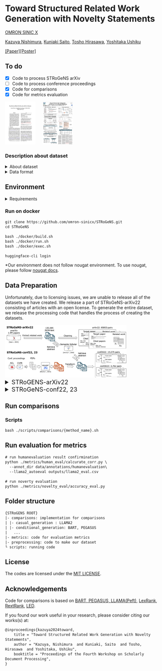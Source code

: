 # Toward Structured Related Work Generation with Novelty Statements

[OMRON SINIC X](https://www.omron.com/sinicx/)

[Kazuya Nishimura](https://naivete5656.github.io/), [Kuniaki Saito](https://ksaito-ut.github.io/), [Tosho Hirasawa](https://cl.sd.tmu.ac.jp/~tosho/), [Yoshitaka Ushiku](https://yoshitakaushiku.net/index.html)

[[Paper]](https://aclanthology.org/2024.sdp-1.5.pdf)[[Poster]](data/figures/Relatedwork_generation.png)

## To do 

- [x] Code to process STRoGeNS arXiv
- [ ] Code to process conference proceedings
- [x] Code for comparisons
- [x] Code for metrics evaluation

<!-- *********************************** -->


<img src="data/figures/paper_thumbnail.png" width="100" style="margin-right: 10px;"/>　<img src="data/figures/SDP_poster.png" width="100">


### Description about dataset
<details>
<summary>About dataset</summary>

|Dataset|Pairs|Words|Words (Output)|Input Doc (Num)|#Para.|
|-------|-----:|-------------:|--------------:|---------------:|------:|
|Multi-XScience|40,528|778.1|116.4|4.4|1|
|S2ORC|136,655|1067.4|148.7|5.0|1|
|Delve|78,927|622.6|228.6|3.7|1|
|TAS2|117,700|1036.0|134.8|4.8|1|
|TAD|218,255|1071.4|162.3|5.2|1|
|BigSurvey-MDS|4,478|11,893.1|1,051.7|76.3|1|
|SciReviewGen|10,130|11,734.4|7,193.8|68.1|1|
|**STRoGeNS-arXiv22 (Ours)**|85,853|3,046.2|514.3|16.6|4.22|
|**STRoGeNS-conf22 (Ours)**|15,079|3,669.1|508.5|20.4|4.27|
|**STRoGeNS-conf23 (Ours)**|4,762|4,836.6|504.6|25.7|4.04|


<img src="data/figures/task_description.png" width="50%">
</details>

<details>
<summary>Data format</summary>

```
[
  "title": "{title}",
  "abstract": "{abst}",
  "related_work": "{related work}",
  "cited": {
    "[1]": {
      "title": "{ref_1:title}",
      "abstract": "{ref_1:abst}",
    },
    ...,
    "[N]": {
      "title": "{ref_N:title}",
      "abstract": "{ref_N:abst}",
   }
]
```

### Example of data 
```
Comming soon
```
</details>


<!-- *********************************** -->

## Environment
<details>
<summary> Requirements </summary>

- [python >= 3.9](https://www.python.org/)
- [Ubuntu >= 20.04 LTS](https://ubuntu.com/)
- NVIDIA Driver >= 535
- [Docker](https://docs.docker.com/engine/install/ubuntu/) with [nvidia-container-toolkit](https://docs.nvidia.com/datacenter/cloud-native/container-toolkit/latest/install-guide.html)
- **LLAMA2 permittion**
  
  Please refer https://huggingface.co/meta-llama/Llama-2-7b
    
- **API KEY for semantic scholar**

  See https://www.semanticscholar.org/product/api#api-key for the details.

  *Please replace {S2APIKEY} to token in line 14 of [unarxiv_add_ref_info.py](preprocessing/arxiv_processing/unarxiv_add_ref_info.py) and line 14 of [conf_add_ref_info.py](preprocessing/conf_processing/conf_add_ref_info.py).

- **API KEY for GPT**
  See https://openai.com/index/openai-api/ for the details.
  
  *Please replace {GPT_API_KEY} to token in line 12 of [accuracy_eval.py](metrics/novelty_eval/accuracy_eval.py), line 12 of [novelty_eval.py](metrics/novelty_eval.py), and line 18 of [gpt_estimation.py](comparisons/GPT_estimation/gpt_estimation.py).

</details>

### Run on docker
``` /bin/bash
git clone https://github.com/omron-sinicx/STRoGeNS.git
cd STRoGeNS

bash ./docker/build.sh
bash ./docker/run.sh
bash ./docker/exec.sh

huggingface-cli login
```
*Our environment does not follow nougat environment. To use nougat, please follow [nougat docs](https://github.com/facebookresearch/nougat).


<!-- *********************************** -->


## Data Preparation
Unfortunately, due to licensing issues, we are unable to release all of the datasets we have created.
We release a part of STRoGeNS-arXiv22 consisting of articles with an open license. 
To generate the entire dataset, we release the processing code that handles the process of creating the datasets.

<img src="data/figures/datasetgeneration.png" width="400">

<details>
<summary style="font-size: 20px;"> STRoGENS-arXiv22 </summary>

### Step 1. Download arXiv dataset from unarXiv22

See the download instruction of https://github.com/IllDepence/unarXive

Decompress the xz file by following command.
``` /bin/bash
tar -xvf unarXive_230324_open_subset.tar.xz
```
Put expand files on ```./data/STRoGeNS-arXiv22/rawdata```

<details>
<summary>Folder Structure</summary>

```
data/STRoGeNS-arXiv22
├── rawdata
|   ├── 00
|   |    |- arXiv_src_0005_001.jsonl
|   |    ...
|   |- 01
|   ...
│ - re
└──rw
└
```
</details>

### Execute all preprocessing
``` /bin/bash
scripts/preproc/arxiv2022_processing.sh
```

<details>
<summary>Individual pre-processing codes</summary>

Execute each processing.
### Step 2. Extract title and etc. from jsonl.
``` /bin/bash
python ./preprocessing/arxiv_dataset/unarxiv_title_ext.py \
    --data_dir data/STRoGeNS-arXiv22/rawdata \
    --output_path data/STRoGeNS-arXiv22/rw --log_dir {logs_directory}\
    --n_dir 0 # to start intermediate directory. start from n-th file
```

### Step 3. Search abstract of cited references with Semantic scholar

Please set S2_API_KEY = "{S2APIKEY}" in line 14 of unarxiv_add_ref_info.py.
See https://www.semanticscholar.org/product/api#api-key for the details.
``` /bin/bash
python ./preprocessing/arxiv_dataset/unarxiv_add_ref_info.py \
    --data_dir data/STRoGeNS-arXiv22/rw \
    --output_path data/STRoGeNS-arXiv22/rw_wabst --log_dir {logs_directory}\
    --n_dir 0 # to start intermediate directory. start from n-th file
```

### Step 4. Convert result to huggingface format
``` /bin/bash
python ./preprocessing/arxiv_processing/unarxiv_convert2hg_format.py \
        --data_dir data/STRoGeNS-arXiv22/rw_wabst \
        --output_dir data/STRoGeNS-arXiv22/hg_format 
```
</details>

</details>


<details>
<summary style="font-size: 20px;"> STRoGeNS-conf22, 23 </summary>

We put example of dataset on data derectory ([STRoGeNS-conf22](data/STRoGeNS-conf22) and [STRoGeNS-conf23](data/STRoGeNS-conf23)).
### Step. 1 Download pdf from conference proceedings

Proceedings Python Library Requirements
  - Selenium, BeautifulSoup, slugify, jsonlines, tqdm

Script
``` /bin/bash
scripts/preproc/conf_download_pdfs.sh
```

### Step 2. Convert to markdown by NOUGAT

To make nougat environment, please refer [document of nougat](https://github.com/facebookresearch/nougat)
RUN NOUGAT
``` /bin/bash
scripts/preproc/conf_nougat.sh
```

See details [NOUGAT](https://github.com/facebookresearch/nougat)


### Execute all preprocessing
``` /bin/bash
scripts/preproc/conf_processing.sh
```

<details>
<summary>Individual pre-processing codes</summary>

### Step 3. Extract title from parsed md

``` /bin/bash
python ./preprocessing/conf_dataset/conf_title_ext.py --input_dir Conf{2023 or 2022} --output_path {title_extracted_data_dir}
```

## Step 4. Search abstract of cited references with Semantic scholar
Please set S2_API_KEY = "{S2APIKEY}" in line 14 of conf_add_ref_info.py.
``` /bin/bash
python ./preprocessing/conf_dataset/conf_add_ref_info.py --input_dir {title_extracted_data_dir}--output_path {final_data_dir}
```
</details>
</details>

<!--  ********************  -->

## Run comparisons

### Scripts
``` /bin/bash
bash ./scripts/comparisons/{method_name}.sh
```

## Run evaluation for metrics
``` /bin/bash
# run humanevaluation result confirmination
python ./metrics/human_eval/calcurate_corr.py \
  --annot_dir data/annotations/humanevaluation\
  --llama2_autoeval outputs/llama2_eval.csv

# run noverty evaluation
python ./metrics/novelty_eval/accuracy_eval.py
```


## Folder structure 

``` /bin/bash
{STRoGENS ROOT} 
|- comparisons: implementation for comparisons
| |- casual_generation : LLAMA2
| |- conditional_generation: BART, PEGASUS
|   ...
|- metrics: code for evaluation metrics
|- preprocessing: code to make our dataset
└ scripts: running code
```
</details>

## License
The codes are licensed under the [MIT LICENSE](./LICENSE). 

## Acknowledgements

Code for comparisons is based on [BART, PEGASUS, LLAMA(Peft)](https://github.com/huggingface/peft), [LexRank](https://github.com/crabcamp/lexrank), [RextRank](https://summanlp.github.io/textrank/), [LED](https://github.com/patrickvonplaten/notebooks/blob/master/Fine_tune_Longformer_Encoder_Decoder_(LED)_for_Summarization_on_pubmed.ipynb).

If you found our work useful in your research, please consider citing our works(s) at:
```
@inproceedings{kazuya2024toward,
    title = "Toward Structured Related Work Generation with Novelty Statements",
    author = "Kazuya, Nishimura  and Kuniaki, Saito  and Tosho, Hirasawa  and Yoshitaka, Ushiku",
    booktitle = "Proceedings of the Fourth Workshop on Scholarly Document Processing",
}
```
